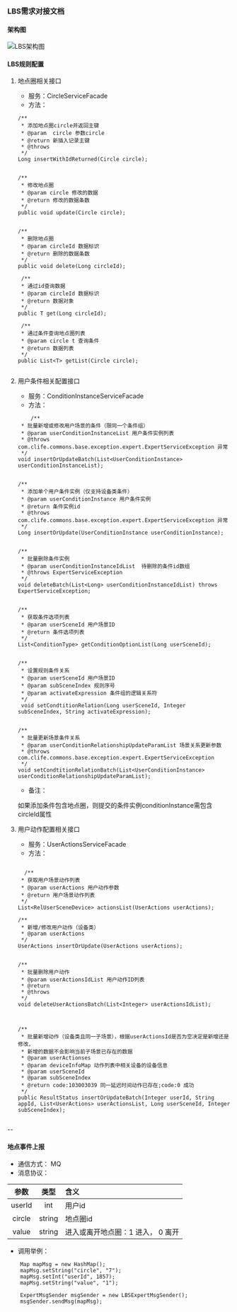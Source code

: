 ### LBS需求对接文档

#### 架构图

![LBS架构图](http://omdlmhd54.bkt.clouddn.com/lbs%E6%9E%B6%E6%9E%84.png)


#### LBS规则配置

1. 地点圈相关接口

	* 服务：CircleServiceFacade
	* 方法：

	
	```
	/**
     * 添加地点圈circle并返回主键
     * @param  circle 参数circle
     * @return 新插入记录主键
     * @throws
     */
	Long insertWithIdReturned(Circle circle);
	
	
	/**
     * 修改地点圈
     * @param circle 修改的数据
     * @return 修改的数据条数
     */
    public void update(Circle circle);
    
    
	/**
     * 删除地点圈
     * @param circleId 数据标识
     * @return 删除的数据条数
     */
    public void delete(Long circleId);
    
     /**
     * 通过id查询数据
     * @param circleId 数据标识
     * @return 数据对象
     */
    public T get(Long circleId);
     
	 /**
     * 通过条件查询地点圈列表
     * @param circle t 查询条件
     * @return 数据列表
     */    
    public List<T> getList(Circle circle);
    
	
	```

2. 用户条件相关配置接口

	* 服务：ConditionInstanceServiceFacade
	* 方法：
	
	```
	    /**
     * 批量新增或修改用户场景的条件（限同一个条件组）
     * @param userConditionInstanceList 用户条件实例列表
     * @throws com.clife.commons.base.exception.expert.ExpertServiceException 异常
     */
    void insertOrUpdateBatch(List<UserConditionInstance> userConditionInstanceList);


    /**
     * 添加单个用户条件实例（仅支持设备类条件）
     * @param userConditionInstance 用户条件实例
     * @return 条件实例id
     * @throws com.clife.commons.base.exception.expert.ExpertServiceException 异常
     */
    Long insertOrUpdate(UserConditionInstance userConditionInstance);


    /**
     * 批量删除条件实例
     * @param userConditionInstanceIdList  待删除的条件id数组
     * @throws ExpertServiceException
     */
    void deleteBatch(List<Long> userConditionInstanceIdList) throws ExpertServiceException;


    /**
     * 获取条件选项列表
     * @param userSceneId 用户场景ID
     * @return 条件选项列表
     */
    List<ConditionType> getConditionOptionList(Long userSceneId);


    /**
     * 设置规则条件关系
     * @param userSceneId 用户场景ID
     * @param subSceneIndex 规则序号
     * @param activateExpression 条件组的逻辑关系符
     */
     void setCondtitionRelation(Long userSceneId, Integer subSceneIndex, String activateExpression);


    /**
     * 批量更新场景条件关系
     * @param userConditionRelationshipUpdateParamList 场景关系更新参数
     * @throws com.clife.commons.base.exception.expert.ExpertServiceException
     */
    void setCondtitionRelationBatch(List<UserConditionInstance> userConditionRelationshipUpdateParamList);    
	```
	
	* 备注：

	如果添加条件包含地点圈，则提交的条件实例conditionInstance需包含circleId属性
	
3. 用户动作配置相关接口

	* 服务：UserActionsServiceFacade
	* 方法：
	
	```
	
	  /**
     * 获取用户场景动作列表
     * @param userActions 用户动作参数
     * @return 用户场景动作列表
     */
    List<RelUserSceneDevice> actionsList(UserActions userActions);

    /**
     * 新增/修改用户动作（设备类）
     * @param userActions
     */
    UserActions insertOrUpdate(UserActions userActions);


    /**
     * 批量删除用户动作
     * @param userActionsIdList 用户动作ID列表
     * @return
     * @throws
     */
    void deleteUserActionsBatch(List<Integer> userActionsIdList);



    /**
     * 批量新增动作（设备类且同一子场景），根据userActionsId是否为空决定是新增还是修改，
     * 新增的数据不会影响当前子场景已存在的数据
     * @param userActionses
     * @param deviceInfoMap 动作列表中相关设备的设备信息
     * @param userSceneId
     * @param subSceneIndex
     * @return code:103003039 同一延迟时间动作已存在;code:0 成功
     */
    public ResultStatus insertOrUpdateBatch(Integer userId, String appId, List<UserActions> userActionsList, Long userSceneId, Integer subSceneIndex);

    
	```

--

#### 地点事件上报

* 通信方式： MQ
* 消息协议：


| 参数  | 类型  | 含义 |
|:----:|:----:|:----|
| userId | int | 用户id |
| circle | string | 地点圈id |
| value | string | 进入或离开地点圈：1 进入， 0 离开 |

* 调用举例：

```
	Map mapMsg = new HashMap();
	mapMsg.setString("circle", "7");
	mapMsg.setInt("userId", 1857);
	mapMsg.setString("value", "1");

	ExpertMsgSender msgSender = new LBSExpertMsgSender();
	msgSender.sendMsg(mapMsg);

```









